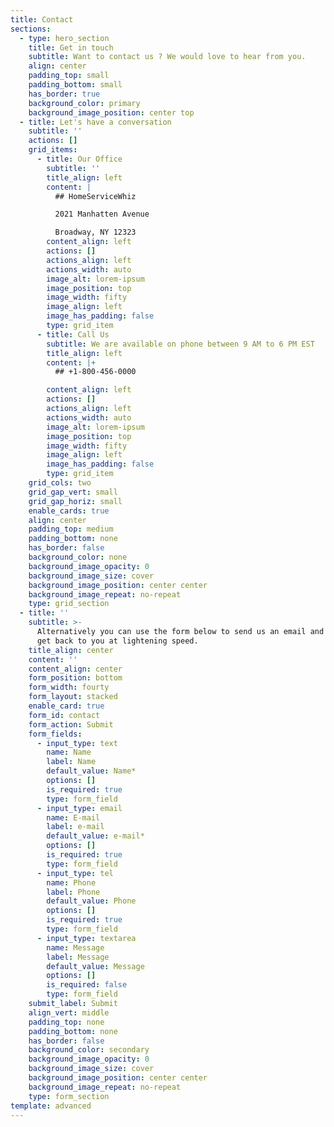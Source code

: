 ```yaml
---
title: Contact
sections:
  - type: hero_section
    title: Get in touch
    subtitle: Want to contact us ? We would love to hear from you.
    align: center
    padding_top: small
    padding_bottom: small
    has_border: true
    background_color: primary
    background_image_position: center top
  - title: Let's have a conversation
    subtitle: ''
    actions: []
    grid_items:
      - title: Our Office
        subtitle: ''
        title_align: left
        content: |
          ## HomeServiceWhiz

          2021 Manhatten Avenue

          Broadway, NY 12323
        content_align: left
        actions: []
        actions_align: left
        actions_width: auto
        image_alt: lorem-ipsum
        image_position: top
        image_width: fifty
        image_align: left
        image_has_padding: false
        type: grid_item
      - title: Call Us
        subtitle: We are available on phone between 9 AM to 6 PM EST
        title_align: left
        content: |+
          ## +1-800-456-0000

        content_align: left
        actions: []
        actions_align: left
        actions_width: auto
        image_alt: lorem-ipsum
        image_position: top
        image_width: fifty
        image_align: left
        image_has_padding: false
        type: grid_item
    grid_cols: two
    grid_gap_vert: small
    grid_gap_horiz: small
    enable_cards: true
    align: center
    padding_top: medium
    padding_bottom: none
    has_border: false
    background_color: none
    background_image_opacity: 0
    background_image_size: cover
    background_image_position: center center
    background_image_repeat: no-repeat
    type: grid_section
  - title: ''
    subtitle: >-
      Alternatively you can use the form below to send us an email and we will
      get back to you at lightening speed.
    title_align: center
    content: ''
    content_align: center
    form_position: bottom
    form_width: fourty
    form_layout: stacked
    enable_card: true
    form_id: contact
    form_action: Submit
    form_fields:
      - input_type: text
        name: Name
        label: Name
        default_value: Name*
        options: []
        is_required: true
        type: form_field
      - input_type: email
        name: E-mail
        label: e-mail
        default_value: e-mail*
        options: []
        is_required: true
        type: form_field
      - input_type: tel
        name: Phone
        label: Phone
        default_value: Phone
        options: []
        is_required: true
        type: form_field
      - input_type: textarea
        name: Message
        label: Message
        default_value: Message
        options: []
        is_required: false
        type: form_field
    submit_label: Submit
    align_vert: middle
    padding_top: none
    padding_bottom: none
    has_border: false
    background_color: secondary
    background_image_opacity: 0
    background_image_size: cover
    background_image_position: center center
    background_image_repeat: no-repeat
    type: form_section
template: advanced
---
```

